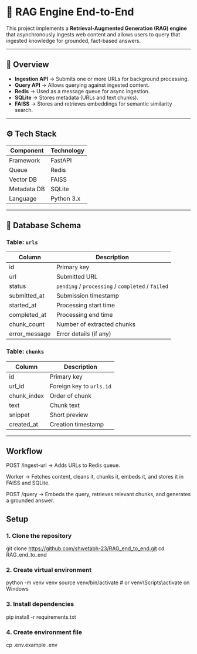 # 🧠 RAG Engine End-to-End

This project implements a **Retrieval-Augmented Generation (RAG) engine** that asynchronously ingests web content and allows users to query that ingested knowledge for grounded, fact-based answers.

---

## 🚀 Overview

- **Ingestion API** → Submits one or more URLs for background processing.  
- **Query API** → Allows querying against ingested content.  
- **Redis** → Used as a message queue for async ingestion.  
- **SQLite** → Stores metadata (URLs and text chunks).  
- **FAISS** → Stores and retrieves embeddings for semantic similarity search.

---

## ⚙️ Tech Stack

| Component | Technology |
|------------|-------------|
| Framework | FastAPI |
| Queue | Redis |
| Vector DB | FAISS |
| Metadata DB | SQLite |
| Language | Python 3.x |

---

## 🧩 Database Schema

### Table: `urls`
| Column | Description |
|--------|--------------|
| id | Primary key |
| url | Submitted URL |
| status | `pending` / `processing` / `completed` / `failed` |
| submitted_at | Submission timestamp |
| started_at | Processing start time |
| completed_at | Processing end time |
| chunk_count | Number of extracted chunks |
| error_message | Error details (if any) |

### Table: `chunks`
| Column | Description |
|--------|--------------|
| id | Primary key |
| url_id | Foreign key to `urls.id` |
| chunk_index | Order of chunk |
| text | Chunk text |
| snippet | Short preview |
| created_at | Creation timestamp |

---

## Workflow

POST /ingest-url → Adds URLs to Redis queue.

Worker → Fetches content, cleans it, chunks it, embeds it, and stores it in FAISS and SQLite.

POST /query → Embeds the query, retrieves relevant chunks, and generates a grounded answer.

## Setup
### 1. Clone the repository
git clone https://github.com/shwetabh-23/RAG_end_to_end.git
cd RAG_end_to_end

### 2. Create virtual environment
python -m venv venv
source venv/bin/activate   # or venv\Scripts\activate on Windows

### 3. Install dependencies
pip install -r requirements.txt

### 4. Create environment file
cp .env.example .env